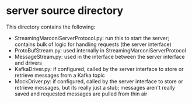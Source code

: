 server source directory
=======================

This directory contains the following:
* StreamingMarconiServerProtocol.py: run this to start the server; contains bulk of logic for handling requests (the server interface)
* ProtoBufStream.py: used internally in StreamingMarconiServerProtocol
* MessageStream.py: used in the interface between the server interface and drivers
* KafkaDriver.py: if configured, called by the server interface to store or retrieve messages from a Kafka topic
* MockDriver.py: if configured, called by the server interface to store or retrieve messages, but its really just a stub; messages aren't really saved and requested messages are pulled from thin air